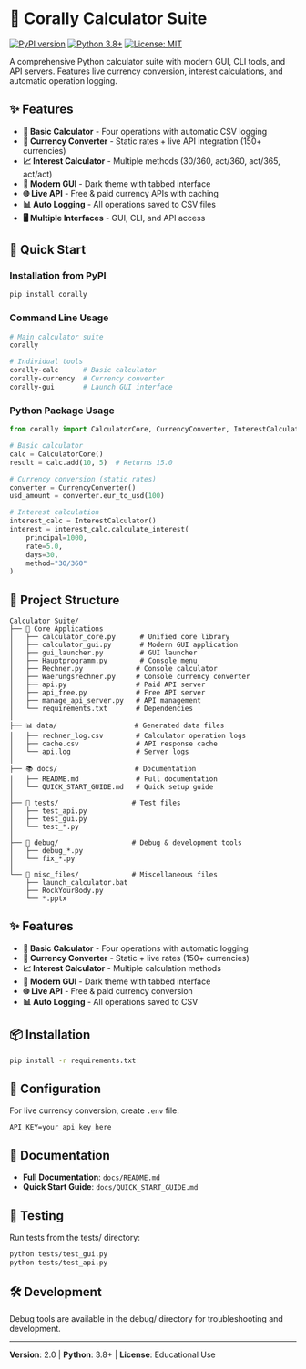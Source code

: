 # 🧮 Corally Calculator Suite

[![PyPI version](https://badge.fury.io/py/corally.svg)](https://badge.fury.io/py/corally)
[![Python 3.8+](https://img.shields.io/badge/python-3.8+-blue.svg)](https://www.python.org/downloads/)
[![License: MIT](https://img.shields.io/badge/License-MIT-yellow.svg)](https://opensource.org/licenses/MIT)

A comprehensive Python calculator suite with modern GUI, CLI tools, and API servers. Features live currency conversion, interest calculations, and automatic operation logging.

## ✨ Features

- **🧮 Basic Calculator** - Four operations with automatic CSV logging
- **💱 Currency Converter** - Static rates + live API integration (150+ currencies)
- **📈 Interest Calculator** - Multiple methods (30/360, act/360, act/365, act/act)
- **🎨 Modern GUI** - Dark theme with tabbed interface
- **🌐 Live API** - Free & paid currency APIs with caching
- **📊 Auto Logging** - All operations saved to CSV files
- **🖥️ Multiple Interfaces** - GUI, CLI, and API access

## 🚀 Quick Start

### Installation from PyPI
```bash
pip install corally
```

### Command Line Usage
```bash
# Main calculator suite
corally

# Individual tools
corally-calc      # Basic calculator
corally-currency  # Currency converter
corally-gui       # Launch GUI interface
```

### Python Package Usage
```python
from corally import CalculatorCore, CurrencyConverter, InterestCalculator

# Basic calculator
calc = CalculatorCore()
result = calc.add(10, 5)  # Returns 15.0

# Currency conversion (static rates)
converter = CurrencyConverter()
usd_amount = converter.eur_to_usd(100)

# Interest calculation
interest_calc = InterestCalculator()
interest = interest_calc.calculate_interest(
    principal=1000,
    rate=5.0,
    days=30,
    method="30/360"
)
```

## 📁 Project Structure

```
Calculator Suite/
├── 📱 Core Applications
│   ├── calculator_core.py      # Unified core library
│   ├── calculator_gui.py       # Modern GUI application
│   ├── gui_launcher.py         # GUI launcher
│   ├── Hauptprogramm.py        # Console menu
│   ├── Rechner.py             # Console calculator
│   ├── Waerungsrechner.py     # Console currency converter
│   ├── api.py                 # Paid API server
│   ├── api_free.py            # Free API server
│   ├── manage_api_server.py   # API management
│   └── requirements.txt       # Dependencies
│
├── 📊 data/                   # Generated data files
│   ├── rechner_log.csv        # Calculator operation logs
│   ├── cache.csv              # API response cache
│   └── api.log                # Server logs
│
├── 📚 docs/                   # Documentation
│   ├── README.md              # Full documentation
│   └── QUICK_START_GUIDE.md   # Quick setup guide
│
├── 🧪 tests/                  # Test files
│   ├── test_api.py
│   ├── test_gui.py
│   └── test_*.py
│
├── 🔧 debug/                  # Debug & development tools
│   ├── debug_*.py
│   └── fix_*.py
│
└── 📁 misc_files/             # Miscellaneous files
    ├── launch_calculator.bat
    ├── RockYourBody.py
    └── *.pptx
```

## ✨ Features

- **🧮 Basic Calculator** - Four operations with automatic logging
- **💱 Currency Converter** - Static + live rates (150+ currencies)
- **📈 Interest Calculator** - Multiple calculation methods
- **🎨 Modern GUI** - Dark theme with tabbed interface
- **🌐 Live API** - Free & paid currency conversion
- **📊 Auto Logging** - All operations saved to CSV

## 📦 Installation

```bash
pip install -r requirements.txt
```

## 🔧 Configuration

For live currency conversion, create `.env` file:
```env
API_KEY=your_api_key_here
```

## 📖 Documentation

- **Full Documentation**: `docs/README.md`
- **Quick Start Guide**: `docs/QUICK_START_GUIDE.md`

## 🧪 Testing

Run tests from the tests/ directory:
```bash
python tests/test_gui.py
python tests/test_api.py
```

## 🛠️ Development

Debug tools are available in the debug/ directory for troubleshooting and development.

---

**Version**: 2.0 | **Python**: 3.8+ | **License**: Educational Use
